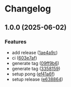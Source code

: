 # Changelog

## 1.0.0 (2025-06-02)


### Features

* add release ([1ae4a9c](https://github.com/acnaweb/java-ping/commit/1ae4a9cc45e3b690becc0a748adb90db3223baf1))
* ci ([603e7af](https://github.com/acnaweb/java-ping/commit/603e7af46958b74025d1205e40bb8ca85852ff4e))
* generate tag ([09ff9b6](https://github.com/acnaweb/java-ping/commit/09ff9b69a2063d8fccc6e5171b9a690705ea9e16))
* generate tag ([3358159](https://github.com/acnaweb/java-ping/commit/3358159700873408fc5c4fd53a2aa174ce2d1617))
* setup pong ([ef41a6f](https://github.com/acnaweb/java-ping/commit/ef41a6f1f76565ca6b628a70ff4ccc8f69648e1c))
* setup release ([e638864](https://github.com/acnaweb/java-ping/commit/e638864a9c14444d4a48c082625fb2c1ce593334))
